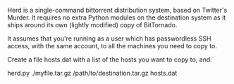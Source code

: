 Herd is a single-command bittorrent distribution system, based on Twitter's Murder.
It requires no extra Python modules on the destination system as it ships around
its own (lightly modified) copy of BitTornado.

It assumes that you're running as a user which has passwordless SSH access,
with the same account, to all the machines you need to copy to.

Create a file hosts.dat with a list of the hosts you want to copy to, and:

herd.py ./myfile.tar.gz /path/to/destination.tar.gz hosts.dat
